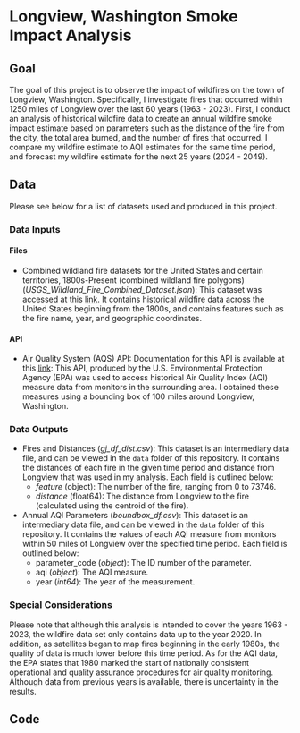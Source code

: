 # Longview, Washington Smoke Impact Analysis

## Goal
The goal of this project is to observe the impact of wildfires  on the town of Longview, Washington. Specifically, I investigate fires that occurred within 1250 miles of Longview over the last 60 years (1963 - 2023). First, I conduct an analysis of historical wildfire data to create an annual wildfire smoke impact estimate based on parameters such as the distance of the fire from the city, the total area burned, and the number of fires that occurred. I compare my wildfire estimate to AQI estimates for the same time period, and forecast my wildfire estimate for the next 25 years (2024 - 2049).

## Data
Please see below for a list of datasets used and produced in this project. 

### Data Inputs
#### Files
- Combined wildland fire datasets for the United States and certain territories, 1800s-Present (combined wildland fire polygons) (*USGS_Wildland_Fire_Combined_Dataset.json*): This dataset was accessed at this [link](https://www.sciencebase.gov/catalog/item/61aa537dd34eb622f699df81). It contains historical wildfire data across the United States beginning from the 1800s, and contains features such as the fire name, year, and geographic coordinates.

#### API
- Air Quality System (AQS) API: Documentation for this API is available at this [link](https://aqs.epa.gov/aqsweb/documents/data_api.html): This API, produced by the U.S. Environmental Protection Agency (EPA) was used to access historical Air Quality Index (AQI) measure data from monitors in the surrounding area. I obtained these measures using a bounding box of 100 miles around Longview, Washington.

### Data Outputs
- Fires and Distances (*gj_df_dist.csv*): This dataset is an intermediary data file, and can be viewed in the `data` folder of this repository. It contains the distances of each fire in the given time period and distance from Longview that was used in my analysis. Each field is outlined below:
  - *feature* (object): The number of the fire, ranging from 0 to 73746.
  - *distance* (float64): The distance from Longview to the fire (calculated using the centroid of the fire).
- Annual AQI Parameters (*boundbox_df.csv*): This dataset is an intermediary data file, and can be viewed in the `data` folder of this repository. It contains the values of each AQI measure from monitors within 50 miles of Longview over the specified time period. Each field is outlined below:
  - parameter_code (*object*): The ID number of the parameter.
  - aqi (*object*): The AQI measure.
  - year (*int64*): The year of the measurement.

### Special Considerations
Please note that although this analysis is intended to cover the years 1963 - 2023, the wildfire data set only contains data up to the year 2020. In addition, as satellites began to map fires beginning in the early 1980s, the quality of data is much lower before this time period. As for the AQI data, the EPA states that 1980 marked the start of nationally consistent operational and quality assurance procedures for air quality monitoring. Although data from previous years is available, there is uncertainty in the results.

## Code
